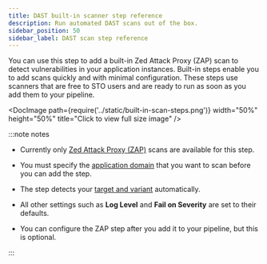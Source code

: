 ```yaml
---
title: DAST built-in scanner step reference
description: Run automated DAST scans out of the box.
sidebar_position: 50
sidebar_label: DAST scan step reference 
---
```


You can use this step to add a built-in Zed Attack Proxy (ZAP) scan to detect vulnerabilities in your application instances. Built-in steps enable you to add scans quickly and with minimal configuration. These steps use scanners that are free to STO users and are ready to run as soon as you add them to your pipeline.

<DocImage path={require('../static/built-in-scan-steps.png')} width="50%" height="50%" title="Click to view full size image" />

:::note notes


- Currently only [Zed Attack Proxy (ZAP)](/docs/security-testing-orchestration/sto-techref-category/zap/zap-scanner-reference) scans are available for this step. 

- You must specify the [application domain](/docs/security-testing-orchestration/sto-techref-category/zap/zap-scanner-reference#domain) that you want to scan before you can add the step.

- The step detects your [target and variant](/docs/security-testing-orchestration/sto-techref-category/zap/zap-scanner-reference#target-and-variant-detectionn) automatically.

- All other settings such as **Log Level** and **Fail on Severity** are set to their defaults. 

- You can configure the ZAP step after you add it to your pipeline, but this is optional. 

:::
